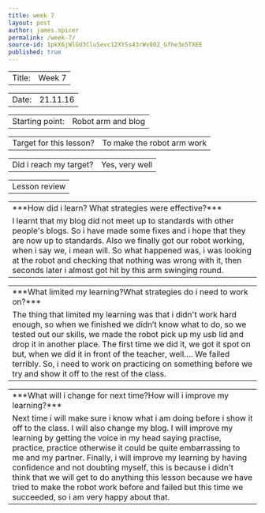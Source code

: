 ```yaml
---
title: week 7
layout: post
author: james.spicer
permalink: /week-7/
source-id: 1pkX6jWlGU3CluSevc12XYSs43rWv802_Gfhe3e5TXEE
published: true
---
```

<table>
  <tr>
    <td>Title:</td>
    <td>Week 7</td>
  </tr>
</table>


<table>
  <tr>
    <td>Date:</td>
    <td>21.11.16</td>
  </tr>
</table>


<table>
  <tr>
    <td>Starting point:</td>
    <td>Robot arm and blog</td>
  </tr>
</table>


<table>
  <tr>
    <td>Target for this lesson?</td>
    <td>To make the robot arm work</td>
  </tr>
</table>


<table>
  <tr>
    <td>Did i reach my target?</td>
    <td>Yes, very well</td>
  </tr>
</table>


<table>
  <tr>
    <td>Lesson review</td>
  </tr>
</table>


<table>
  <tr>
    <td>***How did i learn? What strategies were effective?***</td>
  </tr>
  <tr>
    <td> I learnt that my blog did not meet up to standards with other people's blogs. So i have made some fixes and i hope that they are now up to standards. Also we finally got our robot working, when i say we, i mean will. So what happened was, i was looking at the robot and checking that nothing was wrong with it, then seconds later i almost got hit by this arm swinging round.</td>
  </tr>
</table>


<table>
  <tr>
    <td>***What limited my learning?What strategies do i need to work on?***</td>
  </tr>
  <tr>
    <td> The thing that limited my learning was that i didn't work hard enough, so when we finished we didn’t know what to do, so we tested out our skills, we made the robot pick up my usb lid and drop it in another place. The first time we did it, we got it spot on but, when we did it in front of the teacher, well…. We failed terribly. So, i need to work on practicing on something before we try and show it off to the rest of the class.</td>
  </tr>
</table>


<table>
  <tr>
    <td>***What will i change for next time?How will i improve my learning?***</td>
  </tr>
  <tr>
    <td> Next time i will make sure i know what i am doing before i show it off to the class. I will also change my blog. I will improve my learning by getting the voice in my head saying practise, practice, practice otherwise it could be quite embarrassing to me and my partner. Finally, i will improve my learning by having confidence and not doubting myself, this is because i didn't think that we will get to do anything this lesson because we have tried to make the robot work before and failed but this time we succeeded, so i am very happy about that. </td>
  </tr>
</table>


